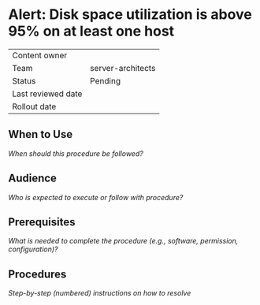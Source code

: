 # Alert: Disk space utilization is above 95% on at least one host

|||
|-|-|
|Content owner||
|Team|server-architects|
|Status|Pending|
|Last reviewed date||
|Rollout date||

## When to Use
*When should this procedure be followed?*

## Audience
*Who is expected to execute or follow with procedure?*

## Prerequisites
*What is needed to complete the procedure (e.g., software, permission, configuration)?*

## Procedures
*Step-by-step (numbered) instructions on how to resolve*